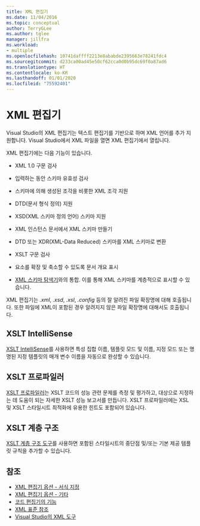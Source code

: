 ```yaml
---
title: XML 편집기
ms.date: 11/04/2016
ms.topic: conceptual
author: TerryGLee
ms.author: tglee
manager: jillfra
ms.workload:
- multiple
ms.openlocfilehash: 10741daffff2213e8ababde2395663e78241fdc4
ms.sourcegitcommit: d233ca00ad45e50cf62cca0d0b95dc69f0a87ad6
ms.translationtype: HT
ms.contentlocale: ko-KR
ms.lasthandoff: 01/01/2020
ms.locfileid: "75592401"
---
```

# <a name="xml-editor"></a>XML 편집기

Visual Studio의 XML 편집기는 텍스트 편집기를 기반으로 하며 XML 언어를 추가 지원합니다. Visual Studio에서 XML 파일을 열면 XML 편집기에서 열립니다.

XML 편집기에는 다음 기능이 있습니다.

- XML 1.0 구문 검사

- 입력하는 동안 스키마 유효성 검사

- 스키마에 의해 생성된 조각을 비롯한 XML 조각 지원

- DTD(문서 형식 정의) 지원

- XSD(XML 스키마 정의 언어) 스키마 지원

- XML 인스턴스 문서에서 XML 스키마 만들기

- DTD 또는 XDR(XML-Data Reduced) 스키마를 XML 스키마로 변환

- XSLT 구문 검사

- 요소를 확장 및 축소할 수 있도록 문서 개요 표시

- [XML 스키마 탐색기](../xml-tools/xml-schema-explorer.md)와의 통합. 이를 통해 XML 스키마를 계층적으로 표시할 수 있습니다.

XML 편집기는 *.xml*, *.xsd*, *.xsl*, *.config* 등의 잘 알려진 파일 확장명에 대해 호출됩니다. 또한 파일에 XML이 포함된 경우 알려지지 않은 파일 확장명에 대해서도 호출됩니다.

## <a name="xslt-intellisense"></a>XSLT IntelliSense

[XSLT IntelliSense](../xml-tools/xml-editor-intellisense-features.md)를 사용하면 특성 집합 이름, 템플릿 모드 및 이름, 지정 모드 또는 명명된 지정 템플릿의 매개 변수 이름을 자동으로 완성할 수 있습니다.

## <a name="xslt-profiler"></a>XSLT 프로파일러

[XSLT 프로파일러](../xml-tools/xslt-profiler.md)는 XSLT 코드의 성능 관련 문제를 측정 및 평가하고, 대상으로 지정하는 데 도움이 되는 자세한 XSLT 성능 보고서를 만듭니다. XSLT 프로파일러에는 XSL 및 XSLT 스타일시트 최적화에 유용한 힌트도 포함되어 있습니다.

## <a name="xslt-hierarchy"></a>XSLT 계층 구조

[XSLT 계층 구조 도구](../xml-tools/walkthrough-using-xslt-hierarchy.md)를 사용하면 포함된 스타일시트의 중단점 및/또는 기본 제공 템플릿 규칙을 추가할 수 있습니다.

## <a name="see-also"></a>참조

- [XML 편집기 옵션 - 서식 지정](../ide/reference/options-text-editor-xml-formatting.md)
- [XML 편집기 옵션 - 기타](../ide/reference/options-text-editor-xml-miscellaneous.md)
- [코드 편집기의 기능](../ide/writing-code-in-the-code-and-text-editor.md)
- [XML 표준 참조](https://msdn.microsoft.com/79c78508-c9d0-423a-a00f-672e855de401)
- [Visual Studio의 XML 도구](../xml-tools/xml-tools-in-visual-studio.md)
